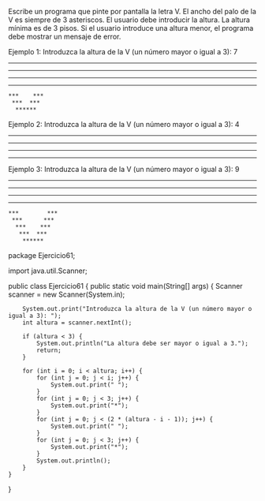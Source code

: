 Escribe un programa que pinte por pantalla la letra V. El ancho del palo de la V es siempre de 3 asteriscos.
El usuario debe introducir la altura. La altura mínima es de 3 pisos. Si el usuario introduce una altura
menor, el programa debe mostrar un mensaje de error.

Ejemplo 1:
Introduzca la altura de la V (un número mayor o igual a 3): 7
***            ***
 ***          ***
  ***        ***
   ***      ***
    ***    ***
     ***  ***
      ******

Ejemplo 2:
Introduzca la altura de la V (un número mayor o igual a 3): 4
***      ***
 ***    ***
  ***  ***
   ******
   
Ejemplo 3:
Introduzca la altura de la V (un número mayor o igual a 3): 9
***                ***
 ***              ***
  ***            ***
   ***          *** 
    ***        ***
     ***      ***
      ***    ***
       ***  ***
        ******

package Ejercicio61;

import java.util.Scanner;

public class Ejercicio61 {
    public static void main(String[] args) {
        Scanner scanner = new Scanner(System.in);
        
        System.out.print("Introduzca la altura de la V (un número mayor o igual a 3): ");
        int altura = scanner.nextInt();
        
        if (altura < 3) {
            System.out.println("La altura debe ser mayor o igual a 3.");
            return;
        }
        
        for (int i = 0; i < altura; i++) {
            for (int j = 0; j < i; j++) {
                System.out.print(" ");
            }
            for (int j = 0; j < 3; j++) {
                System.out.print("*");
            }
            for (int j = 0; j < (2 * (altura - i - 1)); j++) {
                System.out.print(" ");
            }
            for (int j = 0; j < 3; j++) {
                System.out.print("*");
            }
            System.out.println();
        }
    }
}